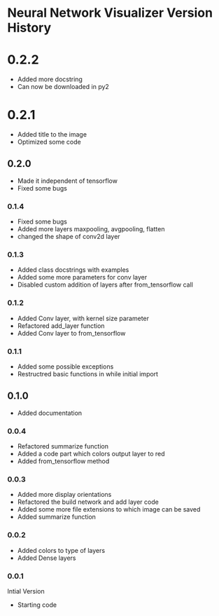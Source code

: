 # Neural Network Visualizer Version History

# 0.2.2

* Added more docstring
* Can now be downloaded in py2

# 0.2.1

* Added title to the image
* Optimized some code

## 0.2.0

* Made it independent of tensorflow
* Fixed some bugs

### 0.1.4

* Fixed some bugs
* Added more layers maxpooling, avgpooling, flatten
* changed the shape of conv2d layer

### 0.1.3

* Added class docstrings with examples
* Added some more parameters for conv layer
* Disabled custom addition of layers after from_tensorflow call

### 0.1.2

* Added Conv layer, with kernel size parameter
* Refactored add_layer function
* Added Conv layer to from_tensorflow

### 0.1.1

* Added some possible exceptions
* Restructred basic functions in while initial import

## 0.1.0

* Added documentation

### 0.0.4

* Refactored summarize function
* Added a code part which colors output layer to red
* Added from_tensorflow method

### 0.0.3

* Added more display orientations
* Refactored the build network and add layer code
* Added some more file extensions to which image can be saved
* Added summarize function

### 0.0.2

* Added colors to type of layers
* Added Dense layers

### 0.0.1

Intial Version

* Starting code